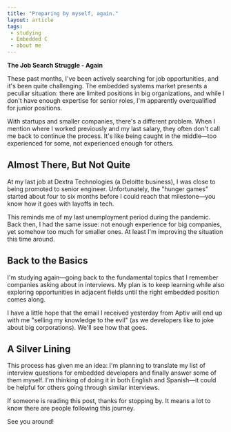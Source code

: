 ```yaml
---
title: "Preparing by myself, again."
layout: article
tags:
 - studying
 - Embedded C
 - about me
---
```


**The Job Search Struggle - Again**

These past months, I've been actively searching for job opportunities, and it's been quite challenging. The embedded systems market presents a peculiar situation: there are limited positions in big organizations, and while I don't have enough expertise for senior roles, I'm apparently overqualified for junior positions.

With startups and smaller companies, there's a different problem. When I mention where I worked previously and my last salary, they often don't call me back to continue the process. It's like being caught in the middle—too experienced for some, not experienced enough for others.

## Almost There, But Not Quite

At my last job at Dextra Technologies (a Deloitte business), I was close to being promoted to senior engineer. Unfortunately, the "hunger games" started about four to six months before I could reach that milestone—you know how it goes with layoffs in tech.

This reminds me of my last unemployment period during the pandemic. Back then, I had the same issue: not enough experience for big companies, yet somehow too much for smaller ones. At least I'm improving the situation this time around.

## Back to the Basics

I'm studying again—going back to the fundamental topics that I remember companies asking about in interviews. My plan is to keep learning while also exploring opportunities in adjacent fields until the right embedded position comes along.

I have a little hope that the email I received yesterday from Aptiv will end up with me "selling my knowledge to the evil" (as we developers like to joke about big corporations). We'll see how that goes.

## A Silver Lining

This process has given me an idea: I'm planning to translate my list of interview questions for embedded developers and finally answer some of them myself. I'm thinking of doing it in both English and Spanish—it could be helpful for others going through similar interviews.

If someone is reading this post, thanks for stopping by. It means a lot to know there are people following this journey.

See you around!



